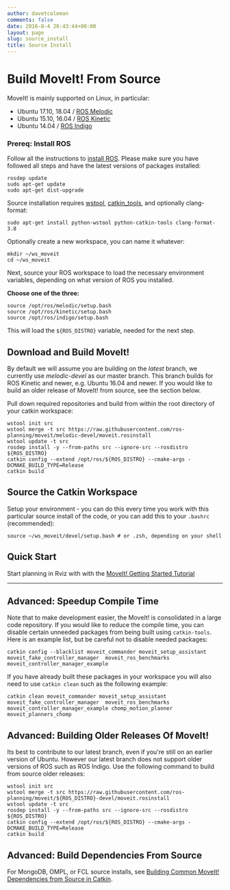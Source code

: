 ```yaml
---
author: davetcoleman
comments: false
date: 2016-8-4 20:43:44+00:00
layout: page
slug: source_install
title: Source Install
---
```


# Build MoveIt! From Source

MoveIt! is mainly supported on Linux, in particular:

* Ubuntu 17.10, 18.04 / [ROS Melodic](http://www.ros.org/wiki/melodic/Installation/Ubuntu)
* Ubuntu 15.10, 16.04 / [ROS Kinetic](http://www.ros.org/wiki/kinetic/Installation/Ubuntu)
* Ubuntu 14.04 / [ROS Indigo](http://www.ros.org/wiki/indigo/Installation/Ubuntu)

### Prereq: Install ROS

Follow all the instructions to [install ROS](http://wiki.ros.org/ROS/Installation). Please make sure you have followed all steps and have the latest versions of packages installed:

    rosdep update
    sudo apt-get update
    sudo apt-get dist-upgrade

Source installation requires [wstool](http://wiki.ros.org/wstool), [catkin_tools](https://catkin-tools.readthedocs.io/en/latest/), and optionally clang-format:

    sudo apt-get install python-wstool python-catkin-tools clang-format-3.8

Optionally create a new workspace, you can name it whatever:

    mkdir ~/ws_moveit
    cd ~/ws_moveit

Next, source your ROS workspace to load the necessary environment variables, depending on what version of ROS you installed.

**Choose one of the three:**

    source /opt/ros/melodic/setup.bash
    source /opt/ros/kinetic/setup.bash
    source /opt/ros/indigo/setup.bash

This will load the ``${ROS_DISTRO}`` variable, needed for the next step.

## Download and Build MoveIt!

By default we will assume you are building on the *latest* branch, we currently use *melodic-devel* as our master branch. This branch builds for ROS Kinetic and newer, e.g. Ubuntu 16.04 and newer. If you would like to build an older release of MoveIt! from source, see the section below.

Pull down required repositories and build from within the root directory of your catkin workspace:

    wstool init src
    wstool merge -t src https://raw.githubusercontent.com/ros-planning/moveit/melodic-devel/moveit.rosinstall
    wstool update -t src
    rosdep install -y --from-paths src --ignore-src --rosdistro ${ROS_DISTRO}
    catkin config --extend /opt/ros/${ROS_DISTRO} --cmake-args -DCMAKE_BUILD_TYPE=Release
    catkin build

## Source the Catkin Workspace

Setup your environment - you can do this every time you work with this particular source install of the code, or you can add this to your ``.bashrc`` (recommended):

    source ~/ws_moveit/devel/setup.bash # or .zsh, depending on your shell

## Quick Start

Start planning in Rviz with with the [MoveIt! Getting Started Tutorial](https://ros-planning.github.io/moveit_tutorials/doc/getting_started/getting_started.html)

---

## Advanced: Speedup Compile Time

Note that to make development easier, the MoveIt! is consolidated in a large code repository. If you would like to reduce the compile time, you can disable certain unneeded packages from being built using ``catkin-tools``. Here is an example list, but be careful not to disable needed packages:

    catkin config --blacklist moveit_commander moveit_setup_assistant moveit_fake_controller_manager  moveit_ros_benchmarks moveit_controller_manager_example

If you have already built these packages in your workspace you will also need to use ``catkin clean`` such as the following example:

    catkin clean moveit_commander moveit_setup_assistant moveit_fake_controller_manager  moveit_ros_benchmarks moveit_controller_manager_example chomp_motion_planner moveit_planners_chomp

## Advanced: Building Older Releases Of MoveIt!

Its best to contribute to our latest branch, even if you're still on an earlier version of Ubuntu. However our latest branch does not support older versions of ROS such as ROS Indigo. Use the following command to build from source older releases:

    wstool init src
    wstool merge -t src https://raw.githubusercontent.com/ros-planning/moveit/${ROS_DISTRO}-devel/moveit.rosinstall
    wstool update -t src
    rosdep install -y --from-paths src --ignore-src --rosdistro ${ROS_DISTRO}
    catkin config --extend /opt/ros/${ROS_DISTRO} --cmake-args -DCMAKE_BUILD_TYPE=Release
    catkin build

## Advanced: Build Dependencies From Source

For MongoDB, OMPL, or FCL source installs, see [Building Common MoveIt! Dependencies from Source in Catkin](/install/source/dependencies/).
